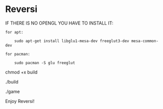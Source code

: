 # Reversi

IF THERE IS NO OPENGL YOU HAVE TO INSTALL IT:
    
    for apt:
    
        sudo apt-get install libglu1-mesa-dev freeglut3-dev mesa-common-dev

    for pacman:

        sudo pacman -S glu freeglut

chmod +x build

./build

./game

Enjoy Reversi!


